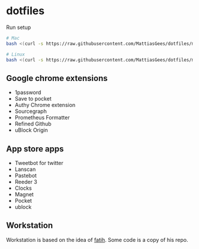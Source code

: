 # dotfiles

Run setup

``` bash
# Mac
bash <(curl -s https://raw.githubusercontent.com/MattiasGees/dotfiles/master/setup.sh)

# Linux
bash <(curl -s https://raw.githubusercontent.com/MattiasGees/dotfiles/master/setup-linux.sh)
```

## Google chrome extensions
- 1password
- Save to pocket
- Authy Chrome extension
- Sourcegraph
- Prometheus  Formatter
- Refined Github
- uBlock Origin

## App store apps
- Tweetbot for twitter
- Lanscan
- Pastebot
- Reeder 3
- Clocks
- Magnet
- Pocket
- ublock

## Workstation

Workstation is based on the idea of [fatih](https://github.com/fatih/dotfiles). Some code is a copy of his repo.
